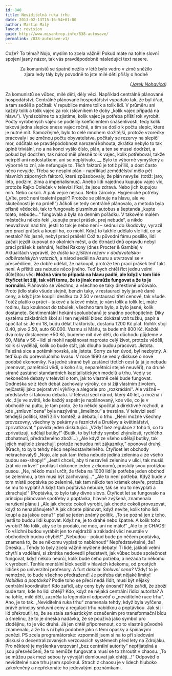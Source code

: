 ```yaml
---
id: 840
title: Neviditelná ruka trhu
date: 2013-02-13T15:16:54+01:00
author: Martin Malý
layout: revision
guid: http://www.misantrop.info/838-autosave/
permalink: /838-autosave-v1/
---
```

Cože? To téma? Nojo, myslím to zcela vážně! Pokud máte na tohle slovní spojení jasný názor, tak vás pravděpodobně následující text nasere. <!--more-->

<p style="text-align: center;">
  Za komunistů se špatně nežilo v létě bylo vedro v zimě sněžilo zjara ledy tály byly povodně to jste milé děti přišly o hodně
</p>

<p style="text-align: right;">
  <em>(<a href="http://www.nohavica.cz/cz/tvorba/texty/podzimni.htm">Jarek Nohavica</a>)</em>
</p>

Za komunistů se vůbec, milé děti, děly věci. Například centrálně plánované hospodářství. Centrálně plánované hospodářství vypadalo tak, že byl úřad, a tam seděli a počítali: V republice máme tolik a tolik lidí. V průměru sní každý tolik a tolik vajec za rok (slovníkem té doby &#8222;kolik vajec připadá na hlavu&#8220;). Vynásobíme to a zjistíme, kolik vajec je potřeba příští rok vyrobit. Počty vyrobených vajec se podělily koeficientem snášenlivosti, tedy kolik taková jedna slepice snese vajec ročně, a tím se došlo k počtu slepic, které je nutné mít. Samozřejmě, bylo to celé mnohem složitější, protože vzorečky pracovaly i se změnou počtu obyvatelstva, počítaly se rezervy na slepičí mor, odčítala se pravděpodobnost narození kohouta, zkrátka nebylo to tak úplně triviální, no a na konci vyšlo číslo, plán, a ten se musel dodržet, a pokud byl dodržen, tak národ měl přesně tolik vajec, kolik potřeboval, takže netrpěl ani nedostatkem, ani se neplýtvalo. __ Bylo to výborně vymyšlený a výborně to zní, ale nefunguje to. Těch faktorů je totiž příliš, a dost často něco nevyjde. Třeba se nesplní plán &#8211; například zemědělství mělo pět hlavních záporných faktorů, které způsobovaly, že plán nevyšel (totiž: jaro, léto, podzim, zima a imperialismus). Anebo lidi najednou kupujou vajec víc, protože Rajko Doleček v televizi říkal, že jsou zdravá. Nebo jich kupujou míň. Nebo cokoli. A pak vejce nejsou. Nebo žárovky. Hygienické potřeby. (&#8222;Víte, proč není toaletní papír? Protože se plánuje na hlavu, ale ve skutečnosti je na prdel!&#8220;) Ačkoli se tedy centrálně plánovalo, a metoda byla přísně vědecká, tak to fungovalo plusmínus autobus a šeptanda &#8222;kupte toato, nebude&#8230;&#8220; fungovala a byla na denním pořádku. V takovém malém městečku někdo řekl &#8222;kupujte prací prášek, prej nebude&#8220;, a nikdo neuvažoval nad tím, jestli to tak je nebo není &#8211; sednul do škodovky, vyrazil pro prací prášek a koupil ho, co mohl. Když to takhle udělalo víc lidí, co se nestalo? No jasně, nebyl prací prášek! Což tu původní fámu posílilo, lidi začali jezdit kupovat do okolních měst, a do čtrnácti dnů opravdu nebyl prací prášek k sehnání, ředitel Rakony (dnes Procter & Gamble) v Aktualitách vyprávěl, že _došlo ke zjištění rezerv v dodavatelsko-odběratelských vztazích_, a národ seděl na Azuru a utvrzoval se v přesvědčení, že dobře udělal, že nakoupil, protože ten prací prášek teď fakt není. A příště zas nebude něco jiného. Teď bych chtěl říct jednu velmi důležitou věc: **Možná vám to připadá na hlavu padlé, ale když v tom lidé čtyřicet let žijí, tak věří tomu, že to jinak nemůže fungovat a že to je normální.** Plánovalo se všechno, a všechno se taky direktivně určovalo. Proto jídlo stálo všude stejně, benzín taky, v restauraci byly jasně dané ceny, a když jste koupili desítku za 2.50 v restauraci třetí cenové, tak všude. Totéž platilo o práci &#8211; takové a takové místo, je vám tolik a tolik let, máte rodinu, šup kouknout do tabulek, všechno tam bylo, a bylo jasné, kolik dostanete. Sentimentální hekání spoluobčanů je snadno pochopitelné: Díky systému základních škol si i ten největší blbec dokázal vzít tužku, papír a spočítat si: Je mi 18, budu dělat traktoristu, dostanu 1200 Kč plat. Rohlík stojí 0.40, pivo 2.50, auto 60.000. Vezmu si Máňu, ta bude mít 800 Kč. Každé dva roky dostaneme +50 Kč, budeme mít dvě děti, do důchodu půjdeme v 60, Máňa v 56 &#8211; lidi si mohli naplánovat naprosto celý život, protože věděli, kolik si vydělají, kolik co bude stát, jak dlouho budou pracovat. Jistota. Falešná sice a potěmkinovská, ale jistota. Sorry za ten úvod, byl nezbytný. A teď šup do porevolučního kvasu. V roce 1990 se vedly diskuse o nové podobě ekonomiky. Na jedné straně byli zastánci třetích cest (a já je nebudu jmenovat, pamětníci vědí, o koho šlo, nepamětníci stejně neuvěří), na druhé straně zastánci standardních kapitalistických modelů a trhu. Vedly se nekonečné debaty v televizi o tom, jak to vlastně celé bude fungovat. Dodneška se z těch debat zachovaly výroky, co si žijí vlastním životem, nejčastěji jako pejorativní výkřiky a alegorie pro &#8222;rozkrádání&#8220;. Ale vážně &#8211; představte si takovou debatu. U televizí sedí národ, který 40 let, a možná i víc, žije ve světě, kde každý aspekt je naplánovaný, kde vše, co je v obchodě na pultu, je tam proto, že to někdo spočítal a direktivně rozhodl, a kde &#8222;smluvní cena&#8220; byla nazývána &#8222;šmelinou&#8220; a trestána. V televizi sedí tehdejší politici, kteří žili v tomtéž, a debatují o trhu. &#8222;Není možné všechny provozovny, všechny ty pekárny a řeznictví a Drutěvy a květinářství, zprivatizovat,&#8220; povídá jeden diskutující. &#8222;Vždyť bez regulace z toho ti, co to zprivatizují, udělají butiky!&#8220; (Butik, to byl tehdy symbol zhýralosti, rychlého zbohatnutí, předraženého zboží&#8230;) &#8222;Ale když ze všeho udělají butiky, tak jejich majitelé zkrachují, protože nebudou mít zákazníky,&#8220; oponoval druhý. (Krach, to bylo tehdy něco nepředstavitelného. Čtyřicet let obchody nekrachovaly!) &#8222;Nojo, ale pak tam třeba nebude jediná zelenina a ze všeho budou sex-shopy!&#8220; &#8222;Jestli chceš, aby ti nezavřeli zeleninu v ulici, tak musíš žrát víc mrkve!&#8220; prohlásil dokonce jeden z ekonomů, proslulý svou prořízlou pusou. &#8222;Ne, někdo musí určit, že třeba na 1000 lidí je potřeba jeden obchod se zeleninou, a ten musí být zachovaný&#8230;&#8220; &#8222;Ale to není potřeba. Když bude v tom místě poptávka po zelenině, tak tam někdo ten krámek otevře, protože se mu to vyplatí! A když tam poptávka nebude, tak se mu to nevyplatí a zkrachuje!&#8220; (Poptávka, to bylo taky divné slovo. Čtyřicet let se fungovalo na principu plánované spotřeby a poptávka, hlavně zvýšená, znamenala narušení plánu.) &#8222;Ale jak chcete cokoli vyrobit, jak chcete cokoli provozovat, když to nenaplánujete? A jak chcete plánovat, když nevíte, kolik toho lidi koupí a za jakou cenu?&#8220; ptal se jeden známý politik. &#8222;To se pozná jen z toho, jestli to budou lidi kupovat. Když ne, je to drahé nebo špatné. A kolik toho vyrobit? No tolik, aby se to prodalo, ne moc, ani ne málo!&#8220; &#8222;Ale to je CHAOS! To všichni budou vyrábět jen to nejdražší a základní věci neustále v obchodech budou chybět!&#8220; &#8222;Nebudou &#8211; pokud bude po něčem poptávka, znamená to, že se někomu vyplatí to nabídnout!&#8220; Nepředstavitelné, že? Dneska&#8230; Tehdy to byly zcela vážně myšlené debaty! Ti lidé, jakkoli velmi chytří a vzdělaní, si zkrátka nedovedli představit, jak vůbec bude společnost fungovat, když někdo neurčí, kolik bude čeho potřeba, a nezadá to někomu k vyrobení. Tenhle mentální blok seděl v hlavách kdekomu, od prostých lidiček po univerzitní profesory. A furt dokola: _Smluvní cena?_ Vždyť to je nemožné, to bude všechno předražené! Je potřeba dát nějaké limity! _Nabídka a poptávka?_ Podle toho se přeci nedá řídit, musí být nějaký centrální koordinátor! Kdo zařídí, aby ceny byly únosné? Kdo zařídí, že zboží bude tam, kde ho lidi chtějí? Kdo, když ne nějaká centrální řídicí autorita? A na tohle, milé děti, zazněla ta legendární odpověď o &#8222;neviditelné ruce trhu&#8220;. Ano, je to tak. &#8222;Neviditelná ruka trhu&#8220; znamenala tehdy, když byla vyřčena, právě principy smluvní ceny a regulaci trhu nabídkou a poptávkou. Jak si ji lid překroutil, to, že se stala sarkastickým označením pro transformační bídu a šmelinu, že to je dneska nadávka, že se používá jako symbol pro zlodějinu, to je věc druhá. Já jen chtěl připomenout, co to vlastně původně znamenalo, a že to s ní bylo podobně jako s těmi opasky a špinavými penězi. PS zcela programátorské: vzpomněl jsem si na to při sledování diskusí o decentralizovaných verzovacích systémech před lety na Zdrojáku. Pro některé je myšlenka verzování &#8222;bez centrální autority&#8220; nepřijatelná a jsou přesvědčeni, že to nemůže fungovat a musí se to zhroutit v chaosu. &#8222;To se můžou pak mezi sebou ty vývojáři domlouvat jak chtějí&#8230;!&#8220; Odpověď o neviditelné ruce trhu jsem spolknul. Strach z chaosu je v lidech hluboko zakořeněný a nepřekonáte ho jedovatými poznámkami.